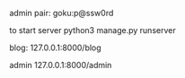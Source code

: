 admin pair:
goku:p@ssw0rd

to start server
python3 manage.py runserver

blog:
127.0.0.1:8000/blog

admin
127.0.0.1:8000/admin
